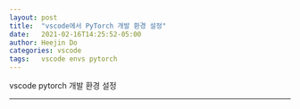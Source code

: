 ```yaml
---
layout: post
title:  "vscode에서 PyTorch 개발 환경 설정"
date:   2021-02-16T14:25:52-05:00
author: Heejin Do
categories: vscode
tags:	vscode envs pytorch
---
```


vscode pytorch 개발 환경 설정

----- 